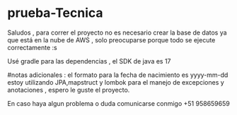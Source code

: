 # prueba-Tecnica

Saludos , para correr el proyecto no es necesario crear la base de datos ya que está en la nube de AWS , solo preocuparse porque todo se ejecute correctamente :s 

Usé gradle para las dependencias , el SDK de java es 17

#notas adicionales : 
el formato para la fecha de nacimiento es yyyy-mm-dd
estoy utilizando JPA,mapstruct y lombok para el manejo de excepciones y anotaciones , espero le guste el proyecto.

En caso haya algun problema o duda comunicarse conmigo  +51 958659659
